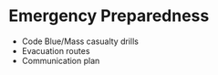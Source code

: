 # Emergency Preparedness

- Code Blue/Mass casualty drills
- Evacuation routes
- Communication plan
